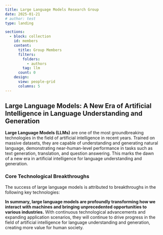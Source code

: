 ```yaml
---
title: Large Language Models Research Group
date: 2025-01-21
# author: test
type: landing

sections:
  - block: collection
    id: members
    content:
      title: Group Members
      filters:
        folders:
          - authors
        tag: llm
      count: 0
    design:
      view: people-grid
      columns: 5
---
```


## Large Language Models: A New Era of Artificial Intelligence in Language Understanding and Generation

**Large Language Models (LLMs)** are one of the most groundbreaking technologies in the field of artificial intelligence in recent years. Trained on massive datasets, they are capable of understanding and generating natural language, demonstrating near-human-level performance in tasks such as text generation, translation, and question answering. This marks the dawn of a new era in artificial intelligence for language understanding and generation.

### Core Technological Breakthroughs

The success of large language models is attributed to breakthroughs in the following key technologies:

**In summary, large language models are profoundly transforming how we interact with machines and bringing unprecedented opportunities to various industries.** With continuous technological advancements and expanding application scenarios, they will continue to drive progress in the field of artificial intelligence for language understanding and generation, creating more value for human society.